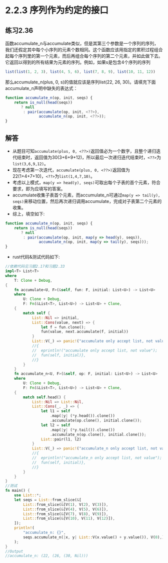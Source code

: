 # 2.2.3 序列作为约定的接口
## 练习2.36
函数accumulate_n与accumulate类似，但是其第三个参数是一个序列的序列，我们还假定其中每个小序列的元素个数相同。这个函数应该用指定的累积过程组合起每个序列里的第一个元素，而后再组合每个序列的第二个元素，并如此做下去。它返回以得到的所有结果为元素的序列。例如，如果s是包含4个序列的序列
```javascript
list(list(1, 2, 3), list(4, 5, 6), list(7, 8, 9), list(10, 11, 12))
```
那么accumulate_n(plus, 0, s)的值就应该是序列list(22, 26, 30)。请填充下面accumulate_n声明中缺失的表达式：
```javascript
function accumulate_n(op, init, seqs) {
    return is_null(head(seqs))
       ? null
        : pair(accumulate(op, init, <??>),
               accumulate_n(op, init, <??>));
}
```

## 解答
* 从题目可知`accumulate(plus, 0, <??>)`返回值必为一个数字，且整个递归迭代结束时，返回值为30(3+6+9+12)，所以最后一次递归迭代结束时，`<??>`为`list(3,6,9,12)`。
* 现在考虑第一次迭代，`accumulate(plus, 0, <??>)`返回值为22(1+4+7+10)，`<??>`为`list(1,4,7,10)`。
* 考虑以上模式，`map(y => head(y), seqs)`可取出每个子表的首个元素，符合要求，即为应填写的答案。
* accumulate收集子表首个元素，而accumulate_n可通过`map(y => tail(y), seqs)`来移动位置，然后再次递归调用accumulate，完成对子表第二个元素的收集。
* 综上，填空如下:
```javascript
function accumulate_n(op, init, seqs) {
    return is_null(head(seqs))
       ? null
        : pair(accumulate(op, init, map(y => head(y), seqs)),
               accumulate_n(op, init, map(y => tail(y), seqs)));
}
```
* rust代码&测试代码如下:
```rust
//依赖代码见习题2.17和习题2.33
impl<T> List<T>
where
    T: Clone + Debug,
{
    fn accumulate<U, F>(&self, fun: F, initial: List<U>) -> List<U>
    where
        U: Clone + Debug,
        F: Fn(&List<T>, List<U>) -> List<U> + Clone,
    {
        match self {
            List::Nil => initial,
            List::Cons(value, next) => {
                let f = fun.clone();
                fun(value, next.accumulate(f, initial))
            }
            List::V(_) => panic!("accumulate only accept list, not value"),
            //{
            //  eprintln!("accumulate only accept list, not value");
            //  fun(self, initial)},
            //}
        }
    }
    fn accumulate_n<U, F>(&self, op: F, initial: List<U>) -> List<U>
    where
        U: Clone + Debug,
        F: Fn(&List<T>, List<U>) -> List<U> + Clone,
    {
        match self.head() {
            List::Nil => List::Nil,
            List::Cons(_, _) => {
                let l1 = self
                    .map(|y| (*y.head()).clone())
                    .accumulate(op.clone(), initial.clone());
                let l2 = self
                    .map(|y| (*y.tail()).clone())
                    .accumulate_n(op.clone(), initial.clone());
                List::pair(l1, l2)
            }
            List::V(_) => panic!("accumulate_n only accept list, not value"),
            //{
            //  eprintln!("accumulate_n only accept list, not value");
            //  fun(self, initial)},
            //}
        }
    }
}
//测试
fn main() {
    use List::*;
    let seqs = List::from_slice(&[
        List::from_slice(&[V(1), V(2), V(3)]),
        List::from_slice(&[V(4), V(5), V(6)]),
        List::from_slice(&[V(7), V(8), V(9)]),
        List::from_slice(&[V(10), V(11), V(12)]),
    ]);
    println!(
        "accumulate_n: {}",
        seqs.accumulate_n(|x, y| List::V(x.value() + y.value()), V(0),)
    );
}
//Output
//accumulate_n: (22, (26, (30, Nil)))
```
